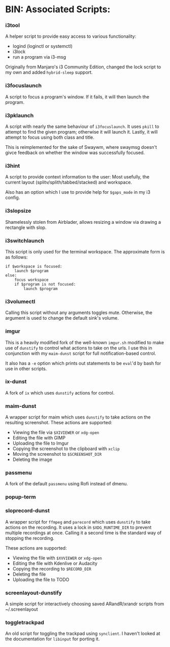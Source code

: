 # BIN: Associated Scripts:

### i3tool

A helper script to provide easy access to various functionality: 

* logind (loginctl or systemctl)
* i3lock
* run a program via i3-msg

Originally from Manjaro's i3 Community Edition, changed the lock script to my own and added `hybrid-sleep` support.

### i3focuslaunch

A script to focus a program's window.  If it fails, it will then launch the program.

### i3pklaunch

A script with nearly the same behaviour of `i3focuslaunch`.
It uses `pkill` to attempt to find the given program; otherwise it will launch it.
Lastly, it will attempt to focus using both class and title.

This is reimplemented for the sake of Swaywm, where swaymsg doesn't givce feedback on whether the window was successfully focused.

### i3hint

A script to provide context information to the user:  Most usefully, the current layout (splitv/splith/tabbed/stacked) and workspace.

Also has an option which I use to provide help for `$gaps_mode` in my i3 config.

### i3slopsize

Shamelessly stolen from Airblader, allows resizing a window via drawing a rectangle with slop.


### i3switchlaunch

This script is only used for the terminal workspace.  The approximate form is as follows:

```
if $workspace is focused:
    launch $program
else:
    focus workspace
    if $program is not focused:
        launch $program
```

### i3volumectl

Calling this script without any arguments toggles mute.  Otherwise, the argument is used to change the default sink's volume.


### imgur

This is a heavily modified fork of the well-known `imgur.sh` modified to make use of `dunstify` to control what actions to take on the urls.  I use this in conjunction with my `maim-dunst` script for full notification-based control.

It also has a `-e` option which prints out statements to be `eval`'d by bash for use in other scripts.

### ix-dunst

A fork of `ix` which uses `dunstify` actions for control.


### maim-dunst

A wrapper script for maim which uses `dunstify` to take actions on the resulting screenshot.  These actions are supported:

* Viewing the file via `$XIVIEWER` or `xdg-open`
* Editing the file with GIMP
* Uploading the file to Imgur
* Copying the screenshot to the clipboard with `xclip`
* Moving the screenshot to `$SCREENSHOT_DIR`
* Deleting the image

### passmenu

A fork of the default `passmenu` using Rofi instead of dmenu.


### popup-term

### sloprecord-dunst

A wrapper script for `ffmpeg` and `parecord` which uses `dunstify` to take actions on the recording.  It uses a lock in `$XDG_RUNTIME_DIR` to prevent multiple recordings at once.  Calling it a second time is the standard way of stopping the recording.

These actions are supported:

* Viewing the file with `$XVVIEWER` or `xdg-open`
* Editing the file with Kdenlive or Audacity
* Copying the recording to `$RECORD_DIR`
* Deleting the file
* Uploading the file to TODO

### screenlayout-dunstify

A simple script for interactively choosing saved ARandR/xrandr scripts from ~/.screenlayout

### toggletrackpad

An old script for toggling the trackpad using `synclient`.  I haven't looked at the documentation for `libinput` for porting it.
